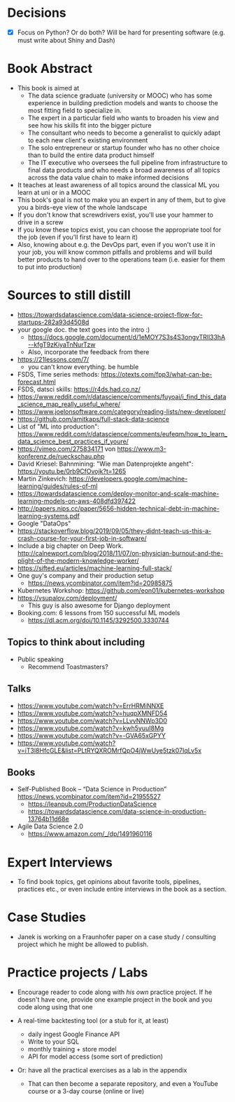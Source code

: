 
# Decisions

- [X] Focus on Python? Or do both? Will be hard for presenting software (e.g. must write about Shiny and Dash)

# Book Abstract

- This book is aimed at 
  - The data science graduate (university or MOOC) who has some experience in
    building prediction models and wants to choose the most fitting field to
    specialize in.
  - The expert in a particular field who wants to broaden his view and see how
    his skills fit into the bigger picture
  - The consultant who needs to become a generalist to quickly adapt to each new
    client's existing environment
  - The solo entrepreneur or startup founder who has no other choice than to
    build the entire data product himself
  - The IT executive who oversees the full pipeline from infrastructure to final
    data products and who needs a broad awareness of all topics across the data
    value chain to make informed decisions
- It teaches at least awareness of all topics around the classical ML you learn
  at uni or in a MOOC
- This book's goal is not to make you an expert in any of them, but to give you
  a birds-eye view of the whole landscape
- If you don't know that screwdrivers exist, you'll use your hammer to drive in
  a screw
- If you know these topics exist, you can choose the appropriate tool for the
  job (even if you'll first have to learn it)
- Also, knowing about e.g. the DevOps part, even if you won't use it in your
  job, you will know common pitfalls and problems and will build better products
  to hand over to the operations team (i.e. easier for them to put into
  production)

# Sources to still distill

- https://towardsdatascience.com/data-science-project-flow-for-startups-282a93d4508d
- your google doc. the text goes into the intro :)
  - https://docs.google.com/document/d/1eMOY7S3s4S3ongvTRll33hA--kfgT9zKiyaTnNurTzw
  - Also, incorporate the feedback from there
- https://21lessons.com/7/
  - you can't know everything. be humble
- FSDS, Time series methods: https://otexts.com/fpp3/what-can-be-forecast.html
- FSDS, datsci skills: https://r4ds.had.co.nz/
- https://www.reddit.com/r/datascience/comments/fuyoai/i_find_this_data_science_map_really_useful_where/
- https://www.joelonsoftware.com/category/reading-lists/new-developer/
- https://github.com/amitkaps/full-stack-data-science
- List of "ML into production": https://www.reddit.com/r/datascience/comments/eufeqm/how_to_learn_data_science_best_practices_if_youre/
- https://vimeo.com/275834171 von https://www.m3-konferenz.de/rueckschau.php
- David Kriesel: Bahnmining: "Wie man Datenprojekte angeht": https://youtu.be/0rb9CfOvojk?t=1265
- Martin Zinkevich: https://developers.google.com/machine-learning/guides/rules-of-ml
- https://towardsdatascience.com/deploy-monitor-and-scale-machine-learning-models-on-aws-408dfd397422
- http://papers.nips.cc/paper/5656-hidden-technical-debt-in-machine-learning-systems.pdf
- Google "DataOps"
- https://stackoverflow.blog/2019/09/05/they-didnt-teach-us-this-a-crash-course-for-your-first-job-in-software/
- Include a big chapter on Deep Work. http://calnewport.com/blog/2018/11/07/on-physician-burnout-and-the-plight-of-the-modern-knowledge-worker/
- https://sifted.eu/articles/machine-learning-full-stack/
- One guy's company and their production setup
  - https://news.ycombinator.com/item?id=20985875
- Kubernetes Workshop: https://github.com/eon01/kubernetes-workshop
- https://vsupalov.com/deployment/
  - This guy is also awesome for Django deployment
- Booking.com: 6 lessons from 150 successful ML models
  - https://dl.acm.org/doi/10.1145/3292500.3330744

## Topics to think about including

- Public speaking
  - Recommend Toastmasters?

## Talks

- https://www.youtube.com/watch?v=ErrHRMiNNXE
- https://www.youtube.com/watch?v=huqpXMNFD54
- https://www.youtube.com/watch?v=LLvvNNWp3D0
- https://www.youtube.com/watch?v=kwh5yuuI8Mg
- https://www.youtube.com/watch?v=-GVA65xGPYY
- https://www.youtube.com/watch?v=iT3l8HfcGLE&list=PLtRYQXROMrfQpO4jWwUye5tzk07IqLv5x

## Books

- Self-Published Book – “Data Science in Production” https://news.ycombinator.com/item?id=21955527
  - https://leanpub.com/ProductionDataScience
  - https://towardsdatascience.com/data-science-in-production-13764b11d68e
- Agile Data Science 2.0
  - https://www.amazon.com/_/dp/1491960116

# Expert Interviews

- To find book topics, get opinions about favorite tools, pipelines, practices
  etc., or even include entire interviews in the book as a section.

# Case Studies

- Janek is working on a Fraunhofer paper on a case study / consulting project which he might be allowed to publish.

# Practice projects / Labs

- Encourage reader to code along with *his own* practice project. If he doesn't have one, provide one example project in the book and you code along using that one

- A real-time backtesting tool (or a stub for it, at least)
   - daily ingest Google Finance API
   - Write to your SQL
   - monthly training + store model
   - API for model access (some sort of prediction)
- Or: have all the practical exercises as a lab in the appendix
  - That can then become a separate repository, and even a YouTube course or a 3-day course (online or live)
